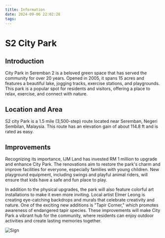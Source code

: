 ```yaml
---
title: Information
date: 2024-09-06 22:02:28
tags:
---
```

# S2 City Park

## Introduction
City Park in Seremban 2 is a beloved green space that has served the community for over 20 years. Opened in 2005, it spans 15 acres and features a beautiful lake, jogging tracks, exercise stations, and playgrounds. This park is a popular spot for residents and visitors, offering a place to relax, exercise, and connect with nature.

## Location and Area 
S2 city Park is a 1.5 mile (3,500-step) route located near Seremban, Negeri Sembilan, Malaysia. This route has an elevation gain of about 114.8 ft and is rated as easy.

## Improvements
Recognizing its importance, IJM Land has invested RM 1 million to upgrade and enhance City Park. The renovations aim to restore the park's charm and improve facilities for everyone, especially families with young children. New playground equipment, including swings and playful animal riders, will ensure that kids have a safe and fun place to play.

In addition to the physical upgrades, the park will also feature colorful art installations to make it even more inviting. Local artist Elmer Leong is creating eye-catching backdrops and murals that celebrate creativity and nature. One of the exciting new additions is "Tapir Corner," which promotes awareness of endangered tapir species. These improvements will make City Park a vibrant hub for the community, where residents can enjoy outdoor activities and create lasting memories together.

![Sign](/bigimgs/tapir.jpg)